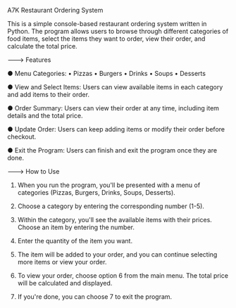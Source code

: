 A7K Restaurant Ordering System

This is a simple console-based restaurant ordering system written in Python. The program allows users to browse through different categories of food items, select the items they want to order, view their order, and calculate the total price.

---> Features

● Menu Categories:
• Pizzas
• Burgers
• Drinks
• Soups
• Desserts


● View and Select Items: Users can view available items in each category and add items to their order.

● Order Summary: Users can view their order at any time, including item details and the total price.

● Update Order: Users can keep adding items or modify their order before checkout.

● Exit the Program: Users can finish and exit the program once they are done.


---> How to Use

1. When you run the program, you'll be presented with a menu of categories (Pizzas, Burgers, Drinks, Soups, Desserts).


2. Choose a category by entering the corresponding number (1-5).


3. Within the category, you'll see the available items with their prices. Choose an item by entering the number.


4. Enter the quantity of the item you want.


5. The item will be added to your order, and you can continue selecting more items or view your order.


6. To view your order, choose option 6 from the main menu. The total price will be calculated and displayed.


7. If you're done, you can choose 7 to exit the program.
